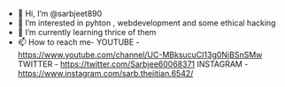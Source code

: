 - 👋 Hi, I’m @sarbjeet890
- 👀 I’m interested in pyhton , webdevelopment and some ethical hacking
- 🌱 I’m currently learning thrice of them
- 📫 How to reach me-
YOUTUBE - https://www.youtube.com/channel/UC-MBksucuCI13g0NjBSnSMw
TWITTER - https://twitter.com/Sarbjee60068371
INSTAGRAM - https://www.instagram.com/sarb.theiitian.6542/



<!---
sarbjeet890/sarbjeet890 is a ✨ special ✨ repository because its `README.md` (this file) appears on your GitHub profile.
You can click the Preview link to take a look at your changes.
--->
